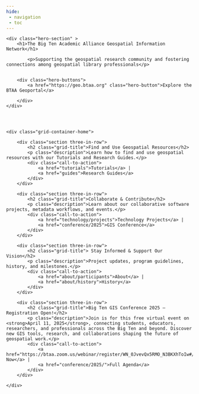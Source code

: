 ```yaml
---
hide:
 - navigation
 - toc
---
```


<body>

	<div class="hero-section" >
	    <h1>The Big Ten Academic Alliance Geospatial Information Network</h1>
	    
	   	    <p>Supporting the geospatial research community and fostering connections among geospatial library professionals</p>
	   	  
	   	    
	    <div class="hero-buttons">
	        <a href="https://geo.btaa.org" class="hero-button">Explore the BTAA Geoportal</a>
	        
	    </div>
	</div>
	
	
	    

    <div class="grid-container-home">

        <div class="section three-in-row">
            <h2 class="grid-title">Find and Use Geospatial Resources</h2>
            <p class="description">Learn how to find and use geospatial resources with our Tutorials and Research Guides.</p>
            <div class="call-to-action">
                <a href="tutorials">Tutorials</a> |
                <a href="guides">Research Guides</a>
            </div>
    	</div>
        
        <div class="section three-in-row">
            <h2 class="grid-title">Collaborate & Contribute</h2>
            <p class="description">Learn about our collaborative software projects, metadata workflows, and events.</p>
            <div class="call-to-action">
                <a href="technology/projects">Technology Projects</a> |
                <a href="conference/2025">GIS Conference</a>
            </div>
        </div>
        
        <div class="section three-in-row">
            <h2 class="grid-title"> Stay Informed & Support Our Vision</h2>
            <p class="description">Project updates, program guidelines, history, and milestones.</p>
            <div class="call-to-action">
                <a href="about/participants">About</a> |
                <a href="about/history">History</a>
            </div>
        </div>
    
        <div class="section three-in-row">
            <h2 class="grid-title">Big Ten GIS Conference 2025 – Registration Open!</h2>
            <p class="description">Join is for this free virtual event on <strong>April 11, 2025</strong>, connecting students, educators, researchers, and professionals across the Big Ten and beyond. Discover new GIS tools, research, and collaborations shaping the future of geospatial work.</p>
            <div class="call-to-action">
                <a href="https://btaa.zoom.us/webinar/register/WN_0JvevQx5RMO_N3BKXhToIw#/registration">Register Now</a> |
                <a href="conference/2025/">Full Agenda</a>
            </div>
    	</div>
            
    </div>
 
  
</body>
</html>



